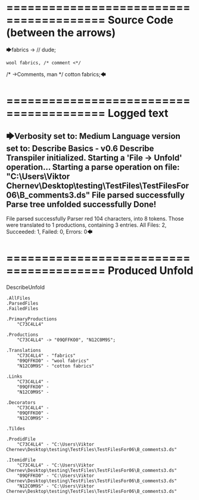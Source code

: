 ========================================
Source Code (between the arrows)
========================================

🡆fabrics ->        // dude;

    wool fabrics, /* comment <*/
/* ->Comments, man */    cotton fabrics;🡄

========================================
Logged text
========================================

🡆Verbosity set to: Medium
Language version set to: Describe Basics - v0.6
Describe Transpiler initialized.
Starting a 'File -> Unfold' operation...
Starting a parse operation on file: "C:\Users\Viktor Chernev\Desktop\testing\TestFiles\TestFilesFor06\B_comments3.ds"
File parsed successfully
Parse tree unfolded successfully
Done!
------------------------
File parsed successfully
Parser red 104 characters, into 8 tokens.
Those were translated to 1 productions, containing 3 entries.
All Files: 2, Succeeded: 1, Failed: 0, Errors: 0🡄

========================================
Produced Unfold
========================================

DescribeUnfold

    .AllFiles
    .ParsedFiles
    .FailedFiles

    .PrimaryProductions
        "C73C4LL4" 

    .Productions
        "C73C4LL4" -> "09QFFKO0", "N12C0M9S";

    .Translations
        "C73C4LL4" - "fabrics"
        "09QFFKO0" - "wool fabrics"
        "N12C0M9S" - "cotton fabrics"

    .Links
        "C73C4LL4" - 
        "09QFFKO0" - 
        "N12C0M9S" - 

    .Decorators
        "C73C4LL4" - 
        "09QFFKO0" - 
        "N12C0M9S" - 

    .Tildes

    .ProdidFile
        "C73C4LL4" - "C:\Users\Viktor Chernev\Desktop\testing\TestFiles\TestFilesFor06\B_comments3.ds"

    .ItemidFile
        "C73C4LL4" - "C:\Users\Viktor Chernev\Desktop\testing\TestFiles\TestFilesFor06\B_comments3.ds"
        "09QFFKO0" - "C:\Users\Viktor Chernev\Desktop\testing\TestFiles\TestFilesFor06\B_comments3.ds"
        "N12C0M9S" - "C:\Users\Viktor Chernev\Desktop\testing\TestFiles\TestFilesFor06\B_comments3.ds"

